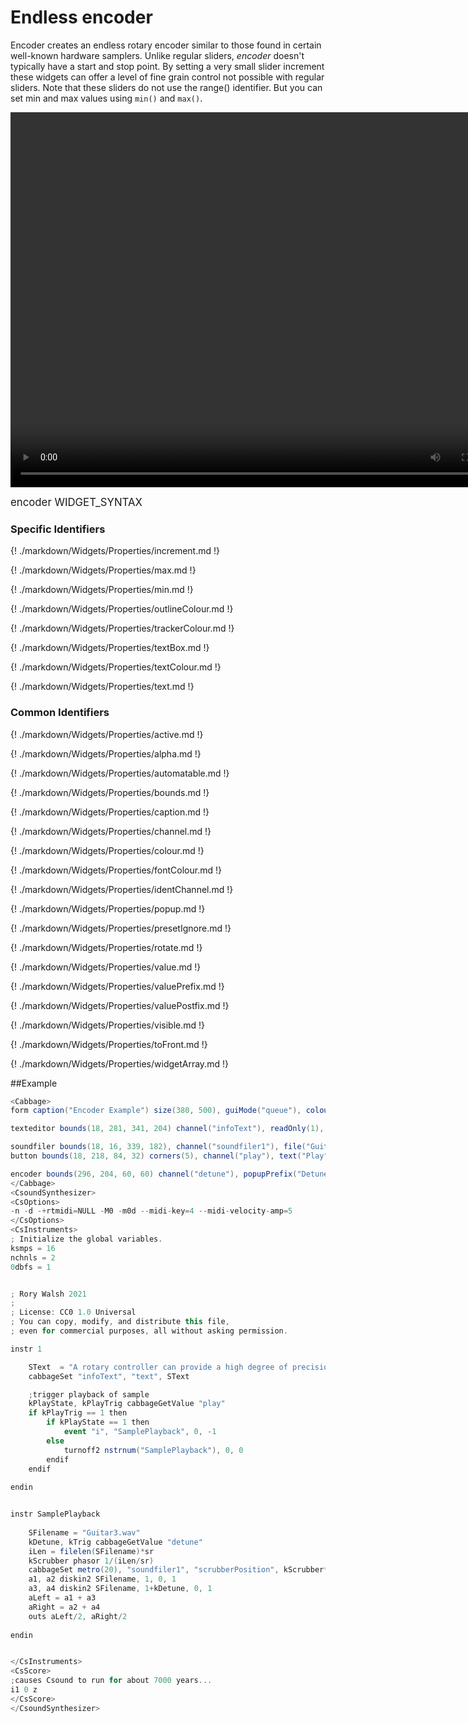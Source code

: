 # Endless encoder

Encoder creates an endless rotary encoder similar to those found in certain well-known hardware samplers. Unlike regular sliders, *encoder* doesn't typically have a start and stop point. By setting a very small slider increment these widgets can offer a level of fine grain control not possible with regular sliders. Note that these sliders do not use the range() identifier. But you can set min and max values using `min()` and `max()`.

<video width="800" height="600" controls>
<source src="../../images/docs/encoder.mp4">
</video> 

<big></pre>
encoder WIDGET_SYNTAX
</pre></big>

### Specific Identifiers

{! ./markdown/Widgets/Properties/increment.md !} 

{! ./markdown/Widgets/Properties/max.md !} 

{! ./markdown/Widgets/Properties/min.md !} 

{! ./markdown/Widgets/Properties/outlineColour.md !} 

{! ./markdown/Widgets/Properties/trackerColour.md !} 

{! ./markdown/Widgets/Properties/textBox.md !} 

{! ./markdown/Widgets/Properties/textColour.md !} 

{! ./markdown/Widgets/Properties/text.md !} 

### Common Identifiers

{! ./markdown/Widgets/Properties/active.md !} 

{! ./markdown/Widgets/Properties/alpha.md !}

{! ./markdown/Widgets/Properties/automatable.md !}

{! ./markdown/Widgets/Properties/bounds.md !}  

{! ./markdown/Widgets/Properties/caption.md !}  

{! ./markdown/Widgets/Properties/channel.md !}  

{! ./markdown/Widgets/Properties/colour.md !}  

{! ./markdown/Widgets/Properties/fontColour.md !}   

{! ./markdown/Widgets/Properties/identChannel.md !}  

{! ./markdown/Widgets/Properties/popup.md !}

{! ./markdown/Widgets/Properties/presetIgnore.md !} 

{! ./markdown/Widgets/Properties/rotate.md !}  



{! ./markdown/Widgets/Properties/value.md !}

{! ./markdown/Widgets/Properties/valuePrefix.md !}

{! ./markdown/Widgets/Properties/valuePostfix.md !}

{! ./markdown/Widgets/Properties/visible.md !}  

{! ./markdown/Widgets/Properties/toFront.md !} 

{! ./markdown/Widgets/Properties/widgetArray.md !}  

<!--(End of identifiers)/-->

##Example
<!--(Widget Example)/-->
```csharp
<Cabbage>
form caption("Encoder Example") size(380, 500), guiMode("queue"), colour(2, 145, 209) pluginId("def1")

texteditor bounds(18, 281, 341, 204) channel("infoText"), readOnly(1), wrap(1), scrollbars(1)

soundfiler bounds(18, 16, 339, 182), channel("soundfiler1"), file("Guitar3.wav") colour(147, 210, 0), tableBackgroundColour(0, 0, 0, 0)
button bounds(18, 218, 84, 32) corners(5), channel("play"), text("Play", "Stop")

encoder bounds(296, 204, 60, 60) channel("detune"), popupPrefix("Detune Amount: "), increment(0.001)
</Cabbage>
<CsoundSynthesizer>
<CsOptions>
-n -d -+rtmidi=NULL -M0 -m0d --midi-key=4 --midi-velocity-amp=5
</CsOptions>
<CsInstruments>
; Initialize the global variables. 
ksmps = 16
nchnls = 2
0dbfs = 1


; Rory Walsh 2021 
;
; License: CC0 1.0 Universal
; You can copy, modify, and distribute this file, 
; even for commercial purposes, all without asking permission. 

instr 1

    SText  = "A rotary controller can provide a high degree of precision, and offer fine tunings over certain parameters. In this example two diskin2 opcode are playing back the same sound file. When we move the endless encoder we can detune one of the samples by manipulating its playback speed. This gives a quick and simple chorus effect.\n\nThe popup value of the encoder is prefixed with \"detune Amount\" to provide more information to the user. All widget can have popup text appear when you hover over them. Only sliders offer popupPrefix and popupPostFix options."    
    cabbageSet "infoText", "text", SText

    ;trigger playback of sample
    kPlayState, kPlayTrig cabbageGetValue "play"
    if kPlayTrig == 1 then
        if kPlayState == 1 then
            event "i", "SamplePlayback", 0, -1
        else
            turnoff2 nstrnum("SamplePlayback"), 0, 0
        endif
    endif    
    
endin


instr SamplePlayback
    
    SFilename = "Guitar3.wav"
    kDetune, kTrig cabbageGetValue "detune"    
    iLen = filelen(SFilename)*sr
    kScrubber phasor 1/(iLen/sr)
    cabbageSet metro(20), "soundfiler1", "scrubberPosition", kScrubber*iLen
    a1, a2 diskin2 SFilename, 1, 0, 1
    a3, a4 diskin2 SFilename, 1+kDetune, 0, 1
    aLeft = a1 + a3
    aRight = a2 + a4
    outs aLeft/2, aRight/2    
        
endin


</CsInstruments>
<CsScore>
;causes Csound to run for about 7000 years...
i1 0 z
</CsScore>
</CsoundSynthesizer>

```
<!--(Widget Example)/-->
